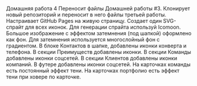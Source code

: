 Домашняя работа 4 Переносит файлы Домашней работы #3. Клонирует новый репозиторий и переносит в него файлы третьей работы. Настраивает GitHub Pages на живую страницу. Создает один SVG-спрайт для всех иконок. Для генерации спрайта используй Icomoon. Большое изображение с эффектом затемнения (под шапкой) оформлено как фон. Для затемнения используется многослойный фон с градиентом. В блоке Контактов в шапке, добавлены иконки конверта и телефона. В секции Преимуществ добавлены иконки. В секции Команды добавлены иконки соцсетей. В секции Клиентов добавлены иконки компаний. В футере добавлены иконки соцсетей. На карточках команды есть постоянный эффект тени. На карточках портфолио есть эффект тени при ховере по карточке.

